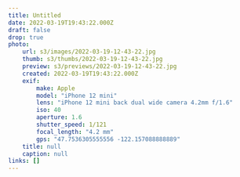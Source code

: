 ```yaml
---
title: Untitled
date: 2022-03-19T19:43:22.000Z
draft: false
drop: true
photo:
    url: s3/images/2022-03-19-12-43-22.jpg
    thumb: s3/thumbs/2022-03-19-12-43-22.jpg
    preview: s3/previews/2022-03-19-12-43-22.jpg
    created: 2022-03-19T19:43:22.000Z
    exif:
        make: Apple
        model: "iPhone 12 mini"
        lens: "iPhone 12 mini back dual wide camera 4.2mm f/1.6"
        iso: 40
        aperture: 1.6
        shutter_speed: 1/121
        focal_length: "4.2 mm"
        gps: "47.7536305555556 -122.157088888889"
    title: null
    caption: null
links: []
---
```

